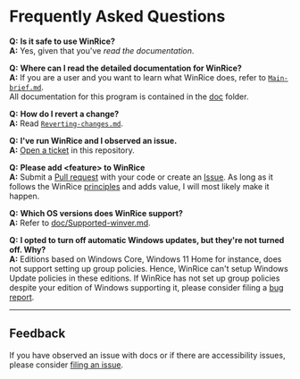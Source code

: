 # Frequently Asked Questions

**Q:** **Is it safe to use WinRice?**  
**A:** Yes, given that you've _read the documentation_.

**Q:** **Where can I read the detailed documentation for WinRice?**  
**A:** If you are a user and you want to learn what WinRice does, refer to [`Main-brief.md`](https://github.com/WinRice/WinRice/blob/main/doc/Main-brief.md).  
All documentation for this program is contained in the [doc](https://github.com/pratyakshm/WinRice/tree/main/doc) folder.

**Q:** **How do I revert a change?**  
**A:** Read [`Reverting-changes.md`](https://github.com/pratyakshm/WinRice/blob/main/doc/Reverting-changes.md).

**Q:** **I've run WinRice and I observed an issue.**  
**A:** [Open a ticket](https://github.com/pratyakshm/WinRice/issues/new/choose) in this repository.

**Q:** **Please add &lt;feature&gt; to WinRice**  
**A:** Submit a [Pull request](https://github.com/pratyakshm/WinRice/pulls) with your code or create an [Issue](https://github.com/pratyakshm/WinRice/issues). As long as it follows the WinRice [principles](https://github.com/pratyakshm/WinRice/blob/main/doc/CONTRIBUTING.md#principles) and adds value, I will most likely make it happen.

**Q:** **Which OS versions does WinRice support?**  
**A:** Refer to [doc/Supported-winver.md](https://github.com/pratyakshm/WinRice/blob/main/doc/Supported-winver.md).

**Q:** **I opted to turn off automatic Windows updates, but they're not turned off. Why?**  
**A:** Editions based on Windows Core, Windows 11 Home for instance, does not support setting up group policies. Hence, WinRice can't setup Windows Update policies in these editions. 
If WinRice has not set up group policies despite your edition of Windows supporting it, please consider filing a [bug report](https://github.com/pratyakshm/WinRice/issues/new?assignees=pratyakshm&labels=Issue-Bug&template=bug_report.yaml&title=Bug%3A+).

---

## Feedback

If you have observed an issue with docs or if there are accessibility issues, please consider [filing an issue](https://github.com/pratyakshm/WinRice/issues/new?assignees=pratyakshm&labels=Issue-Docs&template=doc_issue.yaml&title=Docs+issue%3A+).
